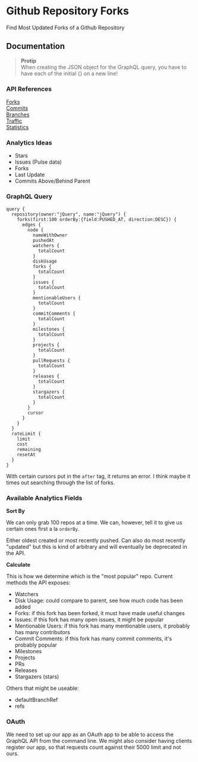# Github Repository Forks

Find Most Updated Forks of a Github Repository

## Documentation

> **Protip**  
> When creating the JSON object for the GraphQL query, you have to have each of the initial {} on a new line!

### API References

[Forks](https://developer.github.com/v3/repos/forks/#forks)  
[Commits](https://developer.github.com/v3/repos/commits/#commits)  
[Branches](https://developer.github.com/v3/repos/branches/#get-branch)  
[Traffic](https://developer.github.com/v3/repos/traffic/)  
[Statistics](https://developer.github.com/v3/repos/statistics/)  

### Analytics Ideas

- Stars
- Issues (Pulse data)
- Forks
- Last Update
- Commits Above/Behind Parent

### GraphQL Query

```
query {
  repository(owner:"jQuery", name:"jQuery") {
    forks(first:100 orderBy:{field:PUSHED_AT, direction:DESC}) {
      edges {
        node {
          nameWithOwner
          pushedAt
          watchers {
            totalCount
          }
          diskUsage
          forks {
            totalCount
          }
          issues {
            totalCount
          }
          mentionableUsers {
            totalCount
          }
          commitComments {
            totalCount
          }
          milestones {
            totalCount
          }
          projects {
            totalCount
          }
          pullRequests {
            totalCount
          }
          releases {
            totalCount
          }
          stargazers {
            totalCount
          }
        }
        cursor
      }
    }
  }
  rateLimit {
    limit
    cost
    remaining
    resetAt
  }
}
```

With certain cursors put in the `after` tag, it returns an error. I think maybe it times out searching through the list of forks.

### Available Analytics Fields

**Sort By**

We can only grab 100 repos at a time. We can, however, tell it to give us certain ones first a la `orderBy`. 

Either oldest created or most recently pushed. Can also do most recently "updated" but this is kind of arbitrary and will eventually be deprecated in the API.

**Calculate**

This is how we determine which is the "most popular" repo. Current methods the API exposes:

* Watchers
* Disk Usage: could compare to parent, see how much code has been added
* Forks: if this fork has been forked, it must have made useful changes
* Issues: if this fork has many open issues, it might be popular
* Mentionable Users: if this fork has many mentionable users, it probably has many contributors
* Commit Comments: if this fork has many commit comments, it's probably popular
* Milestones
* Projects
* PRs
* Releases
* Stargazers (stars)

Others that might be useable:

* defaultBranchRef
* refs

### OAuth

We need to set up our app as an OAuth app to be able to access the GraphQL API from the command line. We might also consider having clients register our app, so that requests count against their 5000 limit and not ours. 
